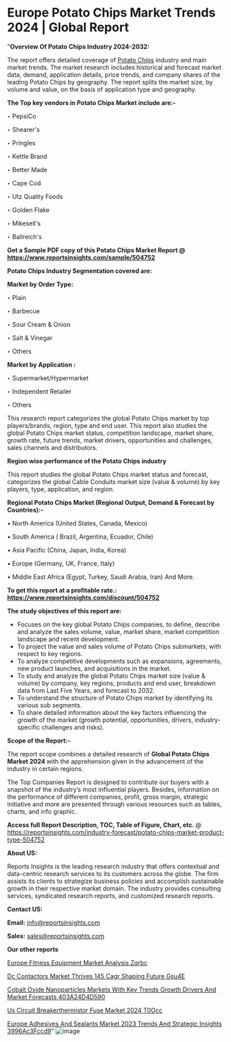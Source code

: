 # Europe Potato Chips Market Trends 2024 | Global Report

"<strong>Overview Of Potato Chips Industry 2024-2032:</strong>

The report offers detailed coverage of <a href=https://www.reportsinsights.com/sample/504752>Potato Chips</a> industry and main market trends. The market research includes historical and forecast market data, demand, application details, price trends, and company shares of the leading Potato Chips by geography. The report splits the market size, by volume and value, on the basis of application type and geography.

<strong>The Top key vendors in Potato Chips Market include are:- </strong>

‣ PepsiCo

‣ Shearer's

‣ Pringles

‣ Kettle Brand

‣ Better Made

‣ Cape Cod

‣ Utz Quality Foods

‣ Golden Flake

‣ Mikesell's

‣ Ballreich's

<strong>Get a Sample PDF copy of this Potato Chips Market Report </strong><strong>@ <a href=https://www.reportsinsights.com/sample/504752 style=color:#0000ff;>https://www.reportsinsights.com/sample/504752</a> </strong>

<strong>Potato Chips Industry Segmentation covered are:</strong>

<strong>Market by Order Type: </strong>

‣ Plain

‣ Barbecue

‣ Sour Cream & Onion

‣ Salt & Vinegar

‣ Others

<strong>Market by Application :</strong>

 ‣ Supermarket/Hypermarket

‣ Independent Retailer

‣ Others

This research report categorizes the global Potato Chips market by top players/brands, region, type and end user. This report also studies the global Potato Chips market status, competition landscape, market share, growth rate, future trends, market drivers, opportunities and challenges, sales channels and distributors.

<strong>Region wise performance of the Potato Chips industry</strong><strong> </strong>

This report studies the global Potato Chips market status and forecast, categorizes the global Cable Conduits market size (value &amp; volume) by key players, type, application, and region. 

<strong>Regional Potato Chips Market (Regional Output, Demand &amp; Forecast by Countries):-</strong>

• North America (United States, Canada, Mexico)

• South America ( Brazil, Argentina, Ecuador, Chile)

• Asia Pacific (China, Japan, India, Korea)

• Europe (Germany, UK, France, Italy)

• Middle East Africa (Egypt, Turkey, Saudi Arabia, Iran) And More.

<strong>To get this report at a profitable rate.: <a href=https://www.reportsinsights.com/discount/504752 style=color:#0000ff;>https://www.reportsinsights.com/discount/504752</a></strong>

<strong>The study objectives of this report are:</strong>
<ul>
  <li>Focuses on the key global Potato Chips companies, to define, describe and analyze the sales volume, value, market share, market competition landscape and recent development.</li>
  <li>To project the value and sales volume of Potato Chips submarkets, with respect to key regions.</li>
  <li>To analyze competitive developments such as expansions, agreements, new product launches, and acquisitions in the market.</li>
  <li>To study and analyze the global Potato Chips market size (value &amp; volume) by company, key regions, products and end user, breakdown data from Last Five Years, and forecast to 2032.</li>
  <li>To understand the structure of Potato Chips market by identifying its various sub segments.</li>
  <li>To share detailed information about the key factors influencing the growth of the market (growth potential, opportunities, drivers, industry-specific challenges and risks).</li>
</ul>
<strong>Scope of the Report:-</strong><strong> </strong>

The report scope combines a detailed research of <strong>Global Potato Chips Market 2024 </strong>with the apprehension given in the advancement of the industry in certain regions.

The Top Companies Report is designed to contribute our buyers with a snapshot of the industry’s most influential players. Besides, information on the performance of different companies, profit, gross margin, strategic initiative and more are presented through various resources such as tables, charts, and info graphic.

<strong>Access full Report Description, TOC, Table of Figure, Chart, etc. </strong>@   <a href=https://reportsinsights.com/industry-forecast/potato-chips-market-product-type-504752 style=color:#0000ff;>https://reportsinsights.com/industry-forecast/potato-chips-market-product-type-504752</a>

<strong>About US:</strong>

Reports Insights is the leading research industry that offers contextual and data-centric research services to its customers across the globe. The firm assists its clients to strategize business policies and accomplish sustainable growth in their respective market domain. The industry provides consulting services, syndicated research reports, and customized research reports.

<strong>Contact US:</strong>

<p class=""""><b>Email:</b> <a href=mailto:info@reportsinsights.com>info@reportsinsights.com</a></p>
<p class=""""><b>Sales:</b> <a href=mailto:sales@reportsinsights.com>sales@reportsinsights.com</a></p>

<strong>Our other reports</strong>

<a href=https://www.linkedin.com/pulse/europe-fitness-equipment-market-analysis-zqrbc/>Europe Fitness Equipment Market Analysis Zqrbc</a>

<a href=https://www.linkedin.com/pulse/dc-contactors-market-thrives-145-cagr-shaping-future-gsu4e/>Dc Contactors Market Thrives 145 Cagr Shaping Future Gsu4E</a>

<a href=https://medium.com/@anuragakarte041/cobalt-oxide-nanoparticles-markets-with-key-trends-growth-drivers-and-market-forecasts-403a24d4d590>Cobalt Oxide Nanoparticles Markets With Key Trends Growth Drivers And Market Forecasts 403A24D4D590</a>

<a href=https://www.linkedin.com/pulse/us-circuit-breakerthermistor-fuse-market-2024-t0occ/>Us Circuit Breakerthermistor Fuse Market 2024 T0Occ</a>

<a href=https://medium.com/@achalwankhede15/europe-adhesives-and-sealants-market-2023-trends-and-strategic-insights-3996ac3fccd9>Europe Adhesives And Sealants Market 2023 Trends And Strategic Insights 3996Ac3Fccd9</a>"
![image](https://github.com/Reportsinsights123/RIgrowth/assets/158415881/eb59aaa6-045e-4164-beba-de3ebd5d9570)

